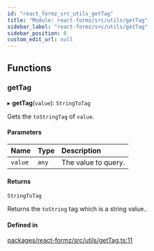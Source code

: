 ```yaml
---
id: "react_formz_src_utils_getTag"
title: "Module: react-formz/src/utils/getTag"
sidebar_label: "react-formz/src/utils/getTag"
sidebar_position: 0
custom_edit_url: null
---
```


## Functions

### getTag

▸ **getTag**(`value`): `StringToTag`

Gets the `toStringTag` of `value`.

#### Parameters

| Name | Type | Description |
| :------ | :------ | :------ |
| `value` | `any` | The value to query. |

#### Returns

`StringToTag`

Returns the `toString` tag which is a string value..

#### Defined in

[packages/react-formz/src/utils/getTag.ts:11](https://github.com/ZerryStack/react-formz/blob/main/packages/react-formz/src/utils/getTag.ts#L11)
